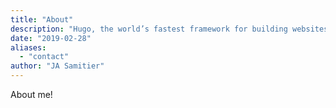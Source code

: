 ```yaml
---
title: "About"
description: "Hugo, the world’s fastest framework for building websites"
date: "2019-02-28"
aliases:
  - "contact"
author: "JA Samitier"
---
```


About me!
